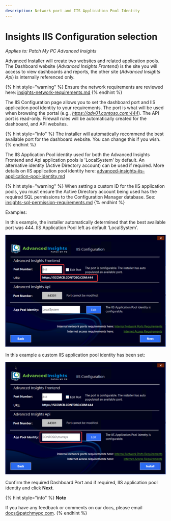 ```yaml
---
description: Network port and IIS Application Pool Identity
---
```


# Insights IIS Configuration selection

_Applies to: Patch My PC Advanced Insights_

Advanced Installer will create two websites and related application pools. The Dashboard website (_Advanced Insights Frontend_) is the site you will access to view dashboards and reports, the other site (_Advanced Insights Api_) is internally referenced only.

{% hint style="warning" %}
Ensure the network requirements are reviewed here: [insights-network-requirements.md](../advanced-and-patch-insights-requirements-and-prerequisites/insights-network-requirements.md "mention")
{% endhint %}

The IIS Configuration page allows you to set the dashboard port and IIS application pool identity to your requirements. The port is what will be used when browsing the portal (e.g., _https://adv01.contoso.com:444_). The API port is read-only. Firewall rules will be automatically created for the dashboard, and API websites.&#x20;

{% hint style="info" %}
The installer will automatically recommend the best available port for the dashboard website. You can change this if you wish.
{% endhint %}

The IIS Application Pool identity used for both the Advanced Insights Frontend and Api application pools is 'LocalSystem' by default. An alternative identity (Active Directory account) can be used if required. More details on IIS application pool identity here: [advanced-insights-iis-application-pool-identity.md](../advanced-insights-iis-application-pool-identity.md "mention")

{% hint style="warning" %}
When setting a custom ID for the IIS application pools, you must ensure the Active Directory account being used has the required SQL permissions to the Configuration Manager database. See: [insights-sql-permission-requirements.md](../insights-sql-permission-requirements.md "mention")
{% endhint %}

Examples:

In this example, the installer automatically determined that the best available port was 444. IIS Application Pool left as default 'LocalSystem'.

![](/_images/vmconnect_Dmraspavez.png)

In this example a custom IIS application pool identity has been set:

![](/_images/image-(315).png "Example - Custom app pool identity (AD Account) set.")

Confirm the required Dashboard Port and if required, IIS application pool identity and click **Next**.

{% hint style="info" %}
**Note**

If you have any feedback or comments on our docs, please email [docs@patchmypc.com](mailto:docs@patchmypc.com).
{% endhint %}